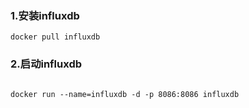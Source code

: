 ### 1.安装influxdb
```shell
docker pull influxdb

```

### 2.启动influxdb
```shell

docker run --name=influxdb -d -p 8086:8086 influxdb
```
